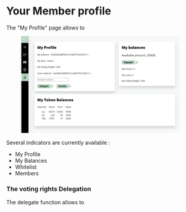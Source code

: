 # Your Member profile

The "My Profile" page allows to

<figure><img src="../../.gitbook/assets/myprofile modified (1).png" alt=""><figcaption></figcaption></figure>

Several indicators are currently available :&#x20;

* My Profile
* My Balances
* Whitelist
* Members

### The voting rights Delegation

The delegate function allows to

